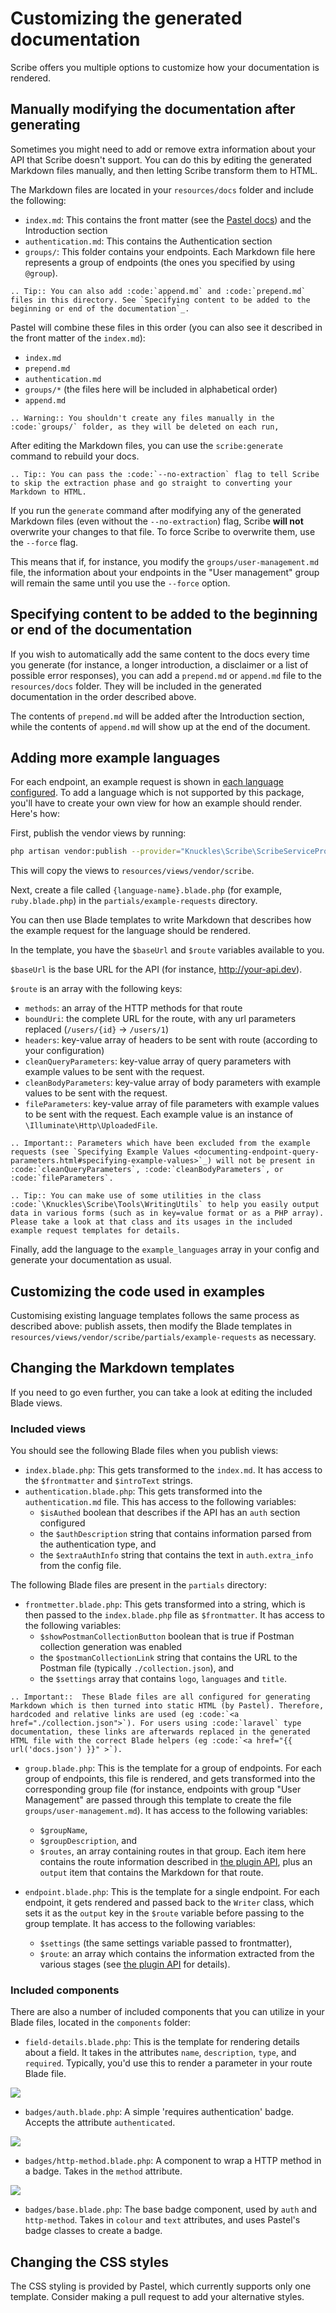 # Customizing the generated documentation
Scribe offers you multiple options to customize how your documentation is rendered.

## Manually modifying the documentation after generating
Sometimes you might need to add or remove extra information about your API that Scribe doesn't support. You can do this by editing the generated Markdown files manually, and then letting Scribe transform them to HTML.

The Markdown files are located in your `resources/docs` folder and include the following:
- `index.md`: This contains the front matter (see the [Pastel docs](https://github.com/knuckleswtf/pastel)) and the Introduction section
- `authentication.md`: This contains the Authentication section
- `groups/`: This folder contains your endpoints. Each Markdown file here represents a group of endpoints (the ones you specified by using `@group`). 
 
```eval_rst
.. Tip:: You can also add :code:`append.md` and :code:`prepend.md` files in this directory. See `Specifying content to be added to the beginning or end of the documentation`_.
```
 
Pastel will combine these files in this order (you can also see it described in the front matter of the `index.md`):
- `index.md`
- `prepend.md`
- `authentication.md`
- `groups/*` (the files here will be included in alphabetical order)
- `append.md`

```eval_rst
.. Warning:: You shouldn't create any files manually in the :code:`groups/` folder, as they will be deleted on each run,
```

After editing the Markdown files, you can use the `scribe:generate` command to rebuild your docs. 

```eval_rst
.. Tip:: You can pass the :code:`--no-extraction` flag to tell Scribe to skip the extraction phase and go straight to converting your Markdown to HTML.
```
 
If you run the `generate` command after modifying any of the generated Markdown files (even without the `--no-extraction`) flag, Scribe **will not** overwrite your changes to that file. To force Scribe to overwrite them, use the `--force` flag. 

This means that if, for instance, you modify the `groups/user-management.md` file, the information about your endpoints in the "User management" group will remain the same until you use the `--force` option.

## Specifying content to be added to the beginning or end of the documentation
If you wish to automatically add the same content to the docs every time you generate (for instance, a longer introduction, a disclaimer or a list of possible error responses), you can add a `prepend.md` or `append.md` file to the `resources/docs` folder. They will be included in the generated documentation in the order described above.
 
The contents of `prepend.md` will be added after the Introduction section, while the contents of `append.md` will show up at the end of the document.
 

## Adding more example languages
For each endpoint, an example request is shown in [each language configured](config.html#example-languages). To add a language which is not supported by this package, you'll have to create your own view for how an example should render. Here's how:
 
First, publish the vendor views by running:
 
 ```bash
 php artisan vendor:publish --provider="Knuckles\Scribe\ScribeServiceProvider" --tag=scribe-views
 ```
 
This will copy the views to `resources/views/vendor/scribe`.
 
Next, create a file called `{language-name}.blade.php` (for example, `ruby.blade.php`) in the `partials/example-requests` directory. 

You can then use Blade templates to write Markdown that describes how the example request for the language should be rendered. 

In the template, you have the `$baseUrl` and `$route` variables available to you.

`$baseUrl` is the base URL for the API (for instance, http://your-api.dev).

`$route` is an array with the following keys:
- `methods`: an array of the HTTP methods for that route
- `boundUri`: the complete URL for the route, with any url parameters replaced (`/users/{id}` -> `/users/1`)
- `headers`: key-value array of headers to be sent with route (according to your configuration)
- `cleanQueryParameters`: key-value array of query parameters with example values to be sent with the request.
- `cleanBodyParameters`: key-value array of body parameters with example values to be sent with the request.
- `fileParameters`: key-value array of file parameters with example values to be sent with the request. Each example value is an instance of `\Illuminate\Http\UploadedFile`.

```eval_rst
.. Important:: Parameters which have been excluded from the example requests (see `Specifying Example Values <documenting-endpoint-query-parameters.html#specifying-example-values>`_) will not be present in :code:`cleanQueryParameters`, :code:`cleanBodyParameters`, or :code:`fileParameters`.
```

```eval_rst
.. Tip:: You can make use of some utilities in the class :code:`\Knuckles\Scribe\Tools\WritingUtils` to help you easily output data in various forms (such as in key=value format or as a PHP array). Please take a look at that class and its usages in the included example request templates for details.
```

Finally, add the language to the `example_languages` array in your config and generate your documentation as usual. 

## Customizing the code used in examples
Customising existing language templates follows the same process as described above: publish assets, then modify the Blade templates in `resources/views/vendor/scribe/partials/example-requests` as necessary.

## Changing the Markdown templates
If you need to go even further, you can take a look at editing the included Blade views.

### Included views
You should see the following Blade files when you publish views:

- `index.blade.php`: This gets transformed to the `index.md`. It has access to the `$frontmatter` and `$introText` strings.
- `authentication.blade.php`: This gets transformed into the `authentication.md` file. This has access to the following variables:
   - `$isAuthed` boolean that describes if the API has an `auth` section configured
   - the `$authDescription` string that contains information parsed from the authentication type, and
   - the `$extraAuthInfo` string that contains the text in `auth.extra_info` from the config file.
   
The following Blade files are present in the `partials` directory:
- `frontmetter.blade.php`: This gets transformed into a string, which is then passed to the `index.blade.php` file as `$frontmatter`. It has access to the following variables:
   - `$showPostmanCollectionButton` boolean that is true if Postman collection generation was enabled
   - the `$postmanCollectionLink` string that contains the URL to the Postman file (typically `./collection.json`), and
   - the `$settings` array that contains `logo`, `languages` and `title`.

```eval_rst
.. Important::  These Blade files are all configured for generating Markdown which is then turned into static HTML (by Pastel). Therefore, hardcoded and relative links are used (eg :code:`<a href="./collection.json">`). For users using :code:`laravel` type documentation, these links are afterwards replaced in the generated HTML file with the correct Blade helpers (eg :code:`<a href="{{ url('docs.json') }}" >`).
```

- `group.blade.php`: This is the template for a group of endpoints. For each group of endpoints, this file is rendered, and gets transformed into the corresponding group file (for instance, endpoints with group "User Management" are passed through this template to create the file `groups/user-management.md`). It has access to the following variables:
   - `$groupName`,
   - `$groupDescription`, and
   - `$routes`, an array containing routes in that group. Each item here contains the route information described in [the plugin API](plugins.html#api), plus an `output` item that contains the Markdown for that route.
   
- `endpoint.blade.php`: This is the template for a single endpoint. For each endpoint, it gets rendered and passed back to the `Writer` class, which sets it as the `output` key in the `$route` variable before passing to the group template. It has access to the following variables:
   - `$settings` (the same settings variable passed to frontmatter),
   - `$route`: an array which contains the information extracted from the various stages (see [the plugin API](plugins.html#api) for details).
   
### Included components
There are also a number of included components that you can utilize in your Blade files, located in the `components` folder:
- `field-details.blade.php`: This is the template for rendering details about a field. It takes in the attributes `name`, `description`, `type`, and `required`. Typically, you'd use this to render a parameter in your route Blade file.

![](images/customization-fields.png)

- `badges/auth.blade.php`: A simple 'requires authentication' badge. Accepts the attribute `authenticated`.

![](images/customization-auth-badge.png) 

- `badges/http-method.blade.php`: A component to wrap a HTTP method in a badge. Takes in the `method` attribute.

![](images/customization-methods-badge-2.png) 

- `badges/base.blade.php`: The base badge component, used by `auth` and `http-method`. Takes in `colour` and `text` attributes, and uses Pastel's badge classes to create a badge.

## Changing the CSS styles
The CSS styling is provided by Pastel, which currently supports only one template. Consider making a pull request to add your alternative styles.
